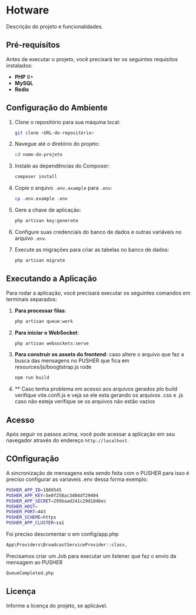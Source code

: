 # Hotware

Descrição do projeto e funcionalidades.

## Pré-requisitos

Antes de executar o projeto, você precisará ter os seguintes requisitos instalados:

- **PHP** 8+
- **MySQL**
- **Redis**

## Configuração do Ambiente

1. Clone o repositório para sua máquina local:
   ```bash
   git clone <URL-do-repositório>
   ```

2. Navegue até o diretório do projeto:
   ```bash
   cd nome-do-projeto
   ```

3. Instale as dependências do Composer:
   ```bash
   composer install
   ```

4. Copie o arquivo `.env.example` para `.env`:
   ```bash
   cp .env.example .env
   ```

5. Gere a chave de aplicação:
   ```bash
   php artisan key:generate
   ```

6. Configure suas credenciais do banco de dados e outras variáveis no arquivo `.env`.

7. Execute as migrações para criar as tabelas no banco de dados:
   ```bash
   php artisan migrate
   ```

## Executando a Aplicação

Para rodar a aplicação, você precisará executar os seguintes comandos em terminais separados:

1. **Para processar filas**:
   ```bash
   php artisan queue:work
   ```

2. **Para iniciar o WebSocket**:
   ```bash
   php artisan websockets:serve
   ```

3. **Para construir os assets do frontend**: caso altere o arquivo que faz a
busca das mensagens no PUSHER que fica em resources/js/boogtstrap.js rode
   ```bash
   npm run build
   ```
3. ** Caso tenha problema em acesso aos arquivos gerados plo build 
verifique vite.confi.js e veja se ele esta gerando os arquivos .css e .js 
caso não esteja verifique se os arquivos não estão vazios

## Acesso

Após seguir os passos acima, você pode acessar a aplicação em seu navegador através do endereço `http://localhost`.

## COnfiguração

A sincronização de mensagens esta sendo feita com o PUSHER
para isso é preciso configurar as variaveis .env dessa forma exemplo:
```bash
PUSHER_APP_ID=1889545
PUSHER_APP_KEY=5e0f258ac3d04df29404
PUSHER_APP_SECRET=295baad241c29d184bec
PUSHER_HOST=
PUSHER_PORT=443
PUSHER_SCHEME=https
PUSHER_APP_CLUSTER=sa1
   ```
Foi preciso descomentar o em config/app.php
```bash
App\Providers\BroadcastServiceProvider::class,
   ```

Precisamos criar um Job para executar um listener que faz o envio da mensagem ao PUSHER
```bash
QueueCompleted.php
   ```
## Licença

Informe a licença do projeto, se aplicável.
